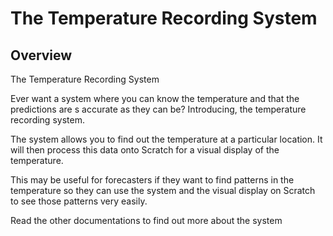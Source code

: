 # The Temperature Recording System
## Overview

The Temperature Recording System

Ever want a system where you can know the temperature and that the predictions are s accurate as they can be? Introducing, the temperature recording system.

The system allows you to find out the temperature at a particular location. It will then process this data onto Scratch for a visual display of the temperature.

This may be useful for forecasters if they want to find patterns in the temperature so they can use the system and the visual display on Scratch to see those patterns very easily.

Read the other documentations to find out more about the system
